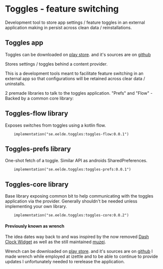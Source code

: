 # Toggles - feature switching

Development tool to store app settings / feature toggles in an external application making in persist across clean data / reinstallations. 

## Toggles app

Toggles can be downloaded on [play store](https://play.google.com/store/apps/details?id=se.eelde.toggles).
and it's sources are on [github](https://github.com/eelde/toggles)

Stores settings / toggles behind a content provider.

This is a development tools meant to facilitate feature switching in an external app so that configurations will be retained across clear data / uninstalls.

2 premade libraries to talk to the toggles application. "Prefs" and "Flow" - Backed by a common core library:

## Toggles-flow library
Exposes switches from toggles using a kotlin flow.
``` 
    implementation("se.eelde.toggles:toggles-flow:0.0.1")
```

## Toggles-prefs library
One-shot fetch of a toggle. Similar API as androids SharedPreferences.
``` 
    implementation("se.eelde.toggles:toggles-prefs:0.0.1")
```

## Toggles-core library
Base library exposing common bit to help communicating with the toggles application via the provider. Generally shouldn't be needed unless implementing your own library.
```
    implementation("se.eelde.toggles:toggles-core:0.0.2")
```

#### Previously known as wrench
The idea dates way back to and was inspired by the now removed [Dash Clock Widget](https://play.google.com/store/apps/details?id=net.nurik.roman.dashclock) as well as the still maintained [muzei](https://play.google.com/store/apps/details?id=net.nurik.roman.muzei).

Wrench can be downloaded on [play store](https://play.google.com/store/apps/details?id=com.izettle.wrench).
and it's sources are on [github](https://github.com/iZettle/wrench)
I made wrench while employed at izettle and to be able to continue to provide updates I unfortunately needed to rerelease the application.

